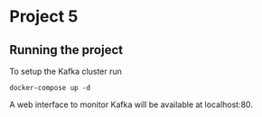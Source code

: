 # Project 5

## Running the project
To setup the Kafka cluster run

```
docker-compose up -d
```

A web interface to monitor Kafka will be available at localhost:80.